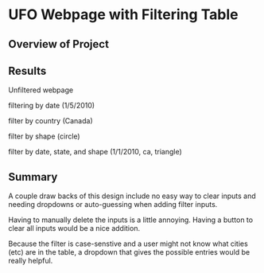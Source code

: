 # UFO Webpage with Filtering Table
## Overview of Project


## Results
Unfiltered webpage

filtering by date (1/5/2010)

filter by country (Canada)

filter by shape (circle)

filter by date, state, and shape (1/1/2010, ca, triangle)


## Summary
A couple draw backs of this design include no easy way to clear inputs and needing dropdowns or auto-guessing when adding filter inputs.  
  
Having to manually delete the inputs is a little annoying. Having a button to clear all inputs would be a nice addition.  
  
Because the filter is case-senstive and a user might not know what cities (etc) are in the table, a dropdown that gives the possible entries would be really helpful.
